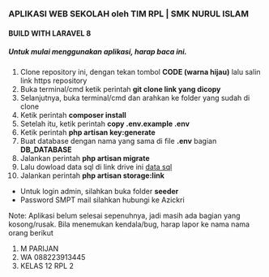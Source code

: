 ### APLIKASI WEB SEKOLAH oleh TIM RPL | SMK NURUL ISLAM

#### BUILD WITH LARAVEL 8

##### Untuk mulai menggunakan aplikasi, harap baca ini.
1. Clone repository ini, dengan tekan tombol **CODE (warna hijau)** lalu salin link https repository
2. Buka terminal/cmd ketik perintah **git clone link yang dicopy**
3. Selanjutnya, buka terminal/cmd dan arahkan ke folder yang sudah di clone
4. Ketik perintah **composer install**
5. Setelah itu, ketik perintah **copy .env.example .env**
6. Ketik perintah **php artisan key:generate**
7. Buat database dengan nama yang sama di file **.env** bagian **DB_DATABASE**
8. Jalankan perintah **php artisan migrate**
9. Lalu dowload data sql di link drive ini <a href="https://drive.google.com/file/d/1yA02YWh4gku8iBpuOigYdd3wFIDEPEqh/view?usp=sharing"> data sql</a> 
10. Jalankan perintah **php artisan storage:link**

- Untuk login admin, silahkan buka folder **seeder**
- Password SMPT mail silahkan hubungi ke Azickri

Note: Aplikasi belum selesai sepenuhnya, jadi masih ada bagian yang kosong/rusak.
Bila menemukan kendala/bug, harap lapor ke nama nama orang berikut
<ol>
   <li>M PARIJAN</li>
   <li>WA 088223913445</li>
   <li>KELAS 12 RPL 2</li>
</ol>
